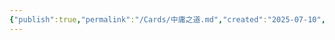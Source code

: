 ```yaml
---
{"publish":true,"permalink":"/Cards/中庸之道.md","created":"2025-07-10","modified":"2025-07-10","published":"2025-07-10T22:31:45.579+08:00","cssclasses":""}
---
```


